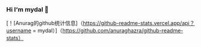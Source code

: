 ### Hi I‘m mydal 👋

<!--
**mydal/mydal** is a ✨ _special_ ✨ repository because its `README.md` (this file) appears on your GitHub profile.

Here are some ideas to get you started:

- 🔭 I’m currently working on ...
- 🌱 I’m currently learning ...
- 👯 I’m looking to collaborate on ...
- 🤔 I’m looking for help with ...
- 💬 Ask me about ...
- 📫 How to reach me: ...
- 😄 Pronouns: ...
- ⚡ Fun fact: ...
-->
[！[Anurag的github统计信息]（https://github-readme-stats.vercel.app/api？username = mydal）]（https://github.com/anuraghazra/github-readme-stats）

